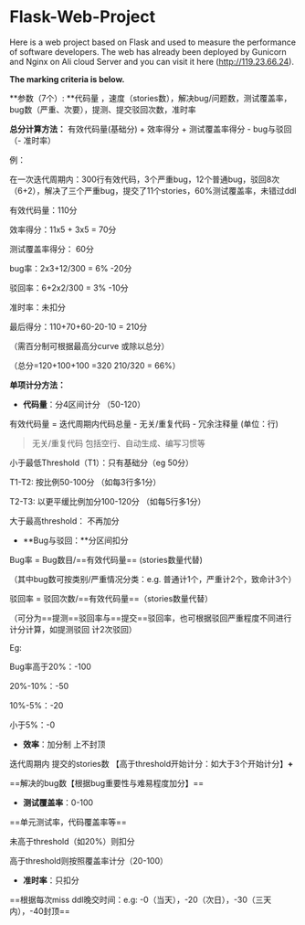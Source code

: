 # Flask-Web-Project

Here is a web project based on Flask and used to measure the performance of software developers. The web has already been deployed by Gunicorn and Nginx on Ali cloud Server and you can visit it here (http://119.23.66.24).



**The marking criteria is below.**

**参数（7个）: **代码量 ，速度（stories数），解决bug/问题数，测试覆盖率，bug数（严重、次要），提测、提交驳回次数，准时率 



**总分计算方法：** 有效代码量(基础分) + 效率得分 + 测试覆盖率得分 - bug与驳回 （- 准时率）



例： 

在一次迭代周期内：300行有效代码，3个严重bug，12个普通bug，驳回8次（6+2），解决了三个严重bug，提交了11个stories，60%测试覆盖率，未错过ddl

有效代码量：110分

效率得分：11x5 + 3x5 = 70分

测试覆盖率得分： 60分

bug率：2x3+12/300 = 6%   -20分

驳回率：6+2x2/300 = 3%    -10分

准时率：未扣分



最后得分：110+70+60-20-10 = 210分

（需百分制可根据最高分curve 或除以总分）

（总分=120+100+100 =320   210/320 = 66%）



**单项计分方法：**



- **代码量**：分4区间计分 （50-120）

有效代码量 = 迭代周期内代码总量 - 无关/重复代码 - 冗余注释量 (单位：行)

> 无关/重复代码 包括空行、自动生成、编写习惯等

小于最低Threshold（T1）：只有基础分（eg 50分）

T1-T2: 按比例50-100分 （如每3行多1分）

T2-T3: 以更平缓比例加分100-120分 （如每5行多1分）

大于最高threshold： 不再加分



- **Bug与驳回：**分区间扣分

Bug率 = Bug数目/==有效代码量== (stories数量代替)

（其中bug数可按类别/严重情况分类：e.g. 普通计1个，严重计2个，致命计3个）

驳回率 = 驳回次数/==有效代码量==（stories数量代替）

（可分为==提测==驳回率与==提交==驳回率，也可根据驳回严重程度不同进行计分计算，如提测驳回 计2次驳回）

Eg:

Bug率高于20%：-100

20%-10%：-50

10%-5%：-20

小于5%：-0



- **效率**：加分制 上不封顶

迭代周期内 提交的stories数 【高于threshold开始计分：如大于3个开始计分】**+**

==解决的bug数【根据bug重要性与难易程度加分】==



- **测试覆盖率**：0-100

==单元测试率，代码覆盖率等==

未高于threshold（如20%）则扣分

高于threshold则按照覆盖率计分（20-100）



- **准时率**：只扣分

==根据每次miss ddl晚交时间：e.g: -0（当天），-20（次日），-30（三天内），-40封顶==





